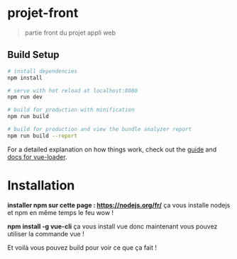 # projet-front

> partie front du projet appli web

## Build Setup

``` bash
# install dependencies
npm install

# serve with hot reload at localhost:8080
npm run dev

# build for production with minification
npm run build

# build for production and view the bundle analyzer report
npm run build --report
```

For a detailed explanation on how things work, check out the [guide](http://vuejs-templates.github.io/webpack/) and [docs for vue-loader](http://vuejs.github.io/vue-loader).


# Installation

**installer npm sur cette page : https://nodejs.org/fr/**
ça vous installe nodejs et npm en même temps le feu wow ! 

**npm install -g vue-cli**
ça vous install vue donc maintenant vous pouvez utiliser la commande vue !

Et voilà vous pouvez build pour voir ce que ça fait !


